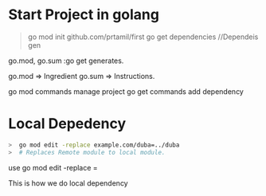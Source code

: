 # Start Project in golang

> go mod init github.com/prtamil/first
> go get dependencies //Dependeis gen

go.mod, go.sum :go get generates.

go.mod => Ingredient
go.sum => Instructions.

go mod commands manage project
go get commands add dependency

# Local Depedency
```sh
>  go mod edit -replace example.com/duba=../duba 
>  # Replaces Remote module to local module.
```
use go mod edit -replace <orig module namespace>=<local dep>

This is how we do local dependency